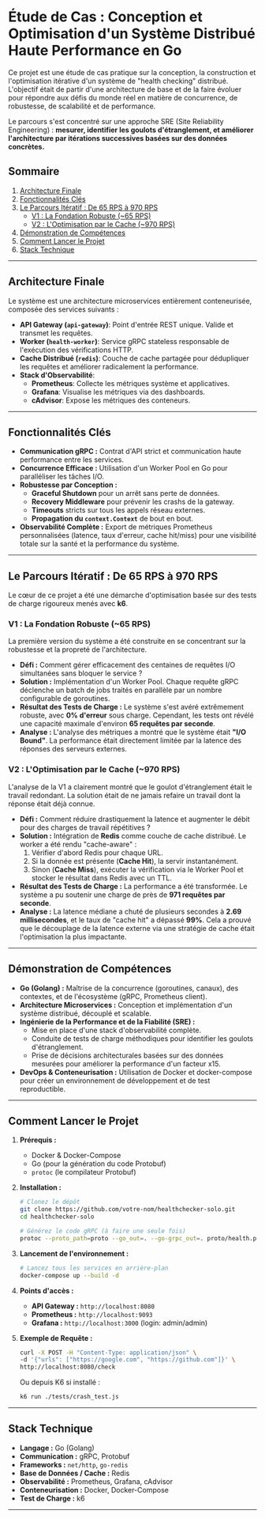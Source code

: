 # Étude de Cas : Conception et Optimisation d'un Système Distribué Haute Performance en Go

Ce projet est une étude de cas pratique sur la conception, la construction et l'optimisation itérative d'un système de "health checking" distribué. L'objectif était de partir d'une architecture de base et de la faire évoluer pour répondre aux défis du monde réel en matière de concurrence, de robustesse, de scalabilité et de performance.

Le parcours s'est concentré sur une approche SRE (Site Reliability Engineering) : **mesurer, identifier les goulots d'étranglement, et améliorer l'architecture par itérations successives basées sur des données concrètes.**

## Sommaire
1.  [Architecture Finale](#architecture-finale)
2.  [Fonctionnalités Clés](#fonctionnalités-clés)
3.  [Le Parcours Itératif : De 65 RPS à 970 RPS](#le-parcours-itératif--de-65-rps-à-970-rps)
    *   [V1 : La Fondation Robuste (~65 RPS)](#v1--la-fondation-robuste---65-rps)
    *   [V2 : L'Optimisation par le Cache (~970 RPS)](#v2--loptimisation-par-le-cache---970-rps)
4.  [Démonstration de Compétences](#démonstration-de-compétences)
5.  [Comment Lancer le Projet](#comment-lancer-le-projet)
6.  [Stack Technique](#stack-technique)

---

## Architecture Finale

Le système est une architecture microservices entièrement conteneurisée, composée des services suivants :

*   **API Gateway (`api-gateway`)**: Point d'entrée REST unique. Valide et transmet les requêtes.
*   **Worker (`health-worker`)**: Service gRPC stateless responsable de l'exécution des vérifications HTTP.
*   **Cache Distribué (`redis`)**: Couche de cache partagée pour dédupliquer les requêtes et améliorer radicalement la performance.
*   **Stack d'Observabilité**:
    *   **Prometheus**: Collecte les métriques système et applicatives.
    *   **Grafana**: Visualise les métriques via des dashboards.
    *   **cAdvisor**: Expose les métriques des conteneurs.

---

## Fonctionnalités Clés

*   **Communication gRPC :** Contrat d'API strict et communication haute performance entre les services.
*   **Concurrence Efficace :** Utilisation d'un Worker Pool en Go pour paralléliser les tâches I/O.
*   **Robustesse par Conception :**
    *   **Graceful Shutdown** pour un arrêt sans perte de données.
    *   **Recovery Middleware** pour prévenir les crashs de la gateway.
    *   **Timeouts** stricts sur tous les appels réseau externes.
    *   **Propagation du `context.Context`** de bout en bout.
*   **Observabilité Complète :** Export de métriques Prometheus personnalisées (latence, taux d'erreur, cache hit/miss) pour une visibilité totale sur la santé et la performance du système.

---

## Le Parcours Itératif : De 65 RPS à 970 RPS

Le cœur de ce projet a été une démarche d'optimisation basée sur des tests de charge rigoureux menés avec **k6**.

### V1 : La Fondation Robuste (~65 RPS)

La première version du système a été construite en se concentrant sur la robustesse et la propreté de l'architecture.

*   **Défi :** Comment gérer efficacement des centaines de requêtes I/O simultanées sans bloquer le service ?
*   **Solution :** Implémentation d'un Worker Pool. Chaque requête gRPC déclenche un batch de jobs traités en parallèle par un nombre configurable de goroutines.
*   **Résultat des Tests de Charge :** Le système s'est avéré extrêmement robuste, avec **0% d'erreur** sous charge. Cependant, les tests ont révélé une capacité maximale d'environ **65 requêtes par seconde**.
*   **Analyse :** L'analyse des métriques a montré que le système était **"I/O Bound"**. La performance était directement limitée par la latence des réponses des serveurs externes.

### V2 : L'Optimisation par le Cache (~970 RPS)

L'analyse de la V1 a clairement montré que le goulot d'étranglement était le travail redondant. La solution était de ne jamais refaire un travail dont la réponse était déjà connue.

*   **Défi :** Comment réduire drastiquement la latence et augmenter le débit pour des charges de travail répétitives ?
*   **Solution :** Intégration de **Redis** comme couche de cache distribué. Le worker a été rendu "cache-aware" :
    1.  Vérifier d'abord Redis pour chaque URL.
    2.  Si la donnée est présente (**Cache Hit**), la servir instantanément.
    3.  Sinon (**Cache Miss**), exécuter la vérification via le Worker Pool et stocker le résultat dans Redis avec un TTL.
*   **Résultat des Tests de Charge :** La performance a été transformée. Le système a pu soutenir une charge de près de **971 requêtes par seconde**.
*   **Analyse :** La latence médiane a chuté de plusieurs secondes à **2.69 millisecondes**, et le taux de "cache hit" a dépassé **99%**. Cela a prouvé que le découplage de la latence externe via une stratégie de cache était l'optimisation la plus impactante.

---

## Démonstration de Compétences

*   **Go (Golang) :** Maîtrise de la concurrence (goroutines, canaux), des contextes, et de l'écosystème (gRPC, Prometheus client).
*   **Architecture Microservices :** Conception et implémentation d'un système distribué, découplé et scalable.
*   **Ingénierie de la Performance et de la Fiabilité (SRE) :**
    *   Mise en place d'une stack d'observabilité complète.
    *   Conduite de tests de charge méthodiques pour identifier les goulots d'étranglement.
    *   Prise de décisions architecturales basées sur des données mesurées pour améliorer la performance d'un facteur x15.
*   **DevOps & Conteneurisation :** Utilisation de Docker et docker-compose pour créer un environnement de développement et de test reproductible.

---

## Comment Lancer le Projet

1.  **Prérequis :**
    *   Docker & Docker-Compose
    *   Go (pour la génération du code Protobuf)
    *   `protoc` (le compilateur Protobuf)

2.  **Installation :**
    ```bash
    # Clonez le dépôt
    git clone https://github.com/votre-nom/healthchecker-solo.git
    cd healthchecker-solo
    
    # Générez le code gRPC (à faire une seule fois)
    protoc --proto_path=proto --go_out=. --go-grpc_out=. proto/health.proto
    ```

3.  **Lancement de l'environnement :**
    ```bash
    # Lancez tous les services en arrière-plan
    docker-compose up --build -d
    ```

4.  **Points d'accès :**
    *   **API Gateway :** `http://localhost:8080`
    *   **Prometheus :** `http://localhost:9093`
    *   **Grafana :** `http://localhost:3000` (login: admin/admin)

5.  **Exemple de Requête :**
    ```bash
    curl -X POST -H "Content-Type: application/json" \
    -d '{"urls": ["https://google.com", "https://github.com"]}' \
    http://localhost:8080/check
    ```
    Ou depuis K6 si installé :
     ```bash
    k6 run ./tests/crash_test.js
    ```

---

## Stack Technique

*   **Langage :** Go (Golang)
*   **Communication :** gRPC, Protobuf
*   **Frameworks :** `net/http`, `go-redis`
*   **Base de Données / Cache :** Redis
*   **Observabilité :** Prometheus, Grafana, cAdvisor
*   **Conteneurisation :** Docker, Docker-Compose
*   **Test de Charge :** k6

---